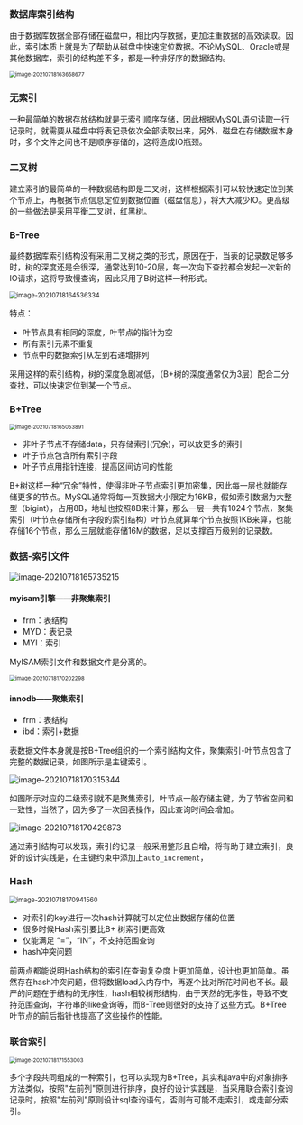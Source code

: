 ### 数据库索引结构

由于数据库数据全部存储在磁盘中，相比内存数据，更加注重数据的高效读取。因此，索引本质上就是为了帮助从磁盘中快速定位数据。不论MySQL、Oracle或是其他数据库，索引的结构差不多，都是一种排好序的数据结构。

<img src="https://imagebag.oss-cn-chengdu.aliyuncs.com/img/image-20210718163658677.png" alt="image-20210718163658677" style="zoom:67%;" />

### 无索引

一种最简单的数据存放结构就是无索引顺序存储，因此根据MySQL语句读取一行记录时，就需要从磁盘中将表记录依次全部读取出来，另外，磁盘在存储数据本身时，多个文件之间也不是顺序存储的，这将造成IO瓶颈。

### 二叉树

建立索引的最简单的一种数据结构即是二叉树，这样根据索引可以较快速定位到某个节点上，再根据节点信息定位到数据位置（磁盘信息），将大大减少IO。更高级的一些做法是采用平衡二叉树，红黑树。

### B-Tree

最终数据库索引结构没有采用二叉树之类的形式，原因在于，当表的记录数足够多时，树的深度还是会很深，通常达到10-20层，每一次向下查找都会发起一次新的IO请求，这将导致慢查询，因此采用了B树这样一种形式。

<img src="https://imagebag.oss-cn-chengdu.aliyuncs.com/img/image-20210718164536334.png" alt="image-20210718164536334" style="zoom: 80%;" />

特点：

- 叶节点具有相同的深度，叶节点的指针为空
- 所有索引元素不重复
- 节点中的数据索引从左到右递增排列

采用这样的索引结构，树的深度急剧减低，（B+树的深度通常仅为3层）配合二分查找，可以快速定位到某一个节点。

### B+Tree

<img src="https://imagebag.oss-cn-chengdu.aliyuncs.com/img/image-20210718165053891.png" alt="image-20210718165053891" style="zoom:67%;" />

- 非叶子节点不存储data，只存储索引(冗余)，可以放更多的索引
- 叶子节点包含所有索引字段
- 叶子节点用指针连接，提高区间访问的性能

B+树这样一种“冗余”特性，使得非叶子节点索引更加密集，因此每一层也就能存储更多的节点。MySQL通常将每一页数据大小限定为16KB，假如索引数据为大整型（bigint），占用8B，地址也按照8B来计算，那么一层一共有1024个节点，聚集索引（叶节点存储所有字段的索引结构）叶节点就算单个节点按照1KB来算，也能存储16个节点，那么三层就能存储16M的数据，足以支撑百万级别的记录数。

### 数据-索引文件

![image-20210718165735215](https://imagebag.oss-cn-chengdu.aliyuncs.com/img/image-20210718165735215.png)

#### myisam引擎——非聚集索引

- frm：表结构
- MYD：表记录
- MYI：索引

MyISAM索引文件和数据文件是分离的。

<img src="https://imagebag.oss-cn-chengdu.aliyuncs.com/img/image-20210718170202298.png" alt="image-20210718170202298" style="zoom:67%;" />

#### innodb——聚集索引

- frm：表结构
- ibd：索引+数据

表数据文件本身就是按B+Tree组织的一个索引结构文件，聚集索引-叶节点包含了完整的数据记录，如图所示是主键索引。

![image-20210718170315344](https://imagebag.oss-cn-chengdu.aliyuncs.com/img/image-20210718170315344.png)

如图所示对应的二级索引就不是聚集索引，叶节点一般存储主键，为了节省空间和一致性，当然了，因为多了一次回表操作，因此查询时间会增加。

![image-20210718170429873](https://imagebag.oss-cn-chengdu.aliyuncs.com/img/image-20210718170429873.png)

通过索引结构可以发现，索引的记录一般采用整形且自增，将有助于建立索引，良好的设计实践是，在主键约束中添加上`auto_increment`，

### Hash

<img src="https://imagebag.oss-cn-chengdu.aliyuncs.com/img/image-20210718170941560.png" alt="image-20210718170941560" style="zoom: 80%;" />

- 对索引的key进行一次hash计算就可以定位出数据存储的位置
- 很多时候Hash索引要比B+ 树索引更高效
- 仅能满足 “=”，“IN”，不支持范围查询
- hash冲突问题

前两点都能说明Hash结构的索引在查询复杂度上更加简单，设计也更加简单。虽然存在hash冲突问题，但将数据load入内存中，再逐个比对所花时间也不长。最严的问题在于结构的无序性，hash相较树形结构，由于天然的无序性，导致不支持范围查询，字符串的like查询等，而B-Tree则很好的支持了这些方式。B+Tree叶节点的前后指针也提高了这些操作的性能。

### 联合索引

<img src="https://imagebag.oss-cn-chengdu.aliyuncs.com/img/image-20210718171553003.png" alt="image-20210718171553003" style="zoom:67%;" />

多个字段共同组成的一种索引，也可以实现为B+Tree，其实和java中的对象排序方法类似，按照"左前列"原则进行排序，良好的设计实践是，当采用联合索引查询记录时，按照"左前列"原则设计sql查询语句，否则有可能不走索引，或走部分索引。

